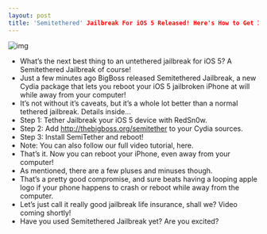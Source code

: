 ```yaml
---
layout: post
title: 'Semitethered' Jailbreak For iOS 5 Released! Here's How to Get It
---
```

![img](http://media.idownloadblog.com/wp-content/uploads/2011/06/iOS-5-jailbreak.jpeg)
* What’s the next best thing to an untethered jailbreak for iOS 5? A Semitethered Jailbreak of course!
* Just a few minutes ago BigBoss released Semitethered Jailbreak, a new Cydia package that lets you reboot your iOS 5 jailbroken iPhone at will while away from your computer!
* It’s not without it’s caveats, but it’s a whole lot better than a normal tethered jailbreak. Details inside…
* Step 1: Tether Jailbreak your iOS 5 device with RedSn0w.
* Step 2: Add http://thebigboss.org/semitether to your Cydia sources.
* Step 3: Install SemiTether and reboot!
* Note: You can also follow our full video tutorial, here.
* That’s it. Now you can reboot your iPhone, even away from your computer!
* As mentioned, there are a few pluses and minuses though.
* That’s a pretty good compromise, and sure beats having a looping apple logo if your phone happens to crash or reboot while away from the computer.
* Let’s just call it really good jailbreak life insurance, shall we? Video coming shortly!
* Have you used Semitethered Jailbreak yet? Are you excited?

